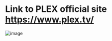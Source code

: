 # Link to PLEX official site https://www.plex.tv/
![image](https://github.com/TecnologyCASM/PiHoleUnbound/assets/107158068/f2967f29-f99f-4d78-acc2-43d5ff3cad6c)
